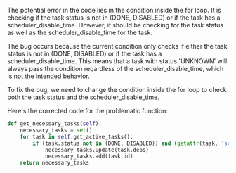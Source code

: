 The potential error in the code lies in the condition inside the for loop. It is checking if the task status is not in (DONE, DISABLED) or if the task has a scheduler_disable_time. However, it should be checking for the task status as well as the scheduler_disable_time for the task.

The bug occurs because the current condition only checks if either the task status is not in (DONE, DISABLED) or if the task has a scheduler_disable_time. This means that a task with status 'UNKNOWN' will always pass the condition regardless of the scheduler_disable_time, which is not the intended behavior.

To fix the bug, we need to change the condition inside the for loop to check both the task status and the scheduler_disable_time.

Here's the corrected code for the problematic function:

```python
def get_necessary_tasks(self):
    necessary_tasks = set()
    for task in self.get_active_tasks():
        if (task.status not in (DONE, DISABLED)) and (getattr(task, 'scheduler_disable_time', None) is not None):
            necessary_tasks.update(task.deps)
            necessary_tasks.add(task.id)
    return necessary_tasks
```
